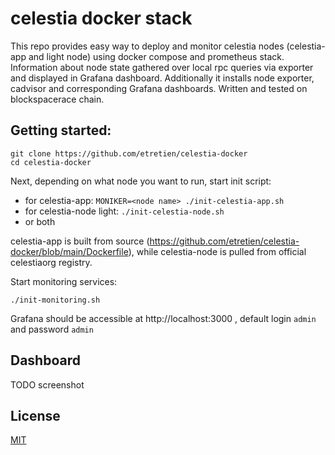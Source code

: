 # celestia docker stack
This repo provides easy way to deploy and monitor celestia nodes (celestia-app and light node) using docker compose and prometheus stack. Information about node state gathered over local rpc queries via exporter and displayed in Grafana dashboard.
Additionally it installs node exporter, cadvisor and corresponding Grafana dashboards.
Written and tested on blockspacerace chain.

## Getting started:

```
git clone https://github.com/etretien/celestia-docker
cd celestia-docker
```

Next, depending on what node you want to run, start init script:
* for celestia-app: `MONIKER=<node name> ./init-celestia-app.sh`
* for celestia-node light: `./init-celestia-node.sh`
* or both

celestia-app is built from source (https://github.com/etretien/celestia-docker/blob/main/Dockerfile), while celestia-node is pulled from official celestiaorg registry.

Start monitoring services:
```
./init-monitoring.sh
```

Grafana should be accessible at http://localhost:3000 , default login `admin` and password `admin`

## Dashboard

TODO screenshot

## License

[MIT](https://choosealicense.com/licenses/mit/)

